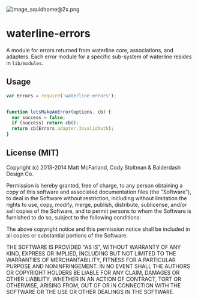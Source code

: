 ![image_squidhome@2x.png](http://i.imgur.com/RIvu9.png)

# waterline-errors

A module for errors returned from waterline core, associations, and adapters. Each error module for a specific sub-system of waterline resides in `lib/modules`.

## Usage

```javascript
var Errors = require('waterline-errors');


function letsMakeAnError(options, cb) {
  var success = false;
  if (success) return cb();
  return cb(Errors.adapter.InvalidAuth);
}

```

## License (MIT)

Copyright (c) 2013-2014 Matt McFarland, Cody Stoltman & Balderdash Design Co.

Permission is hereby granted, free of charge, to any person obtaining a copy
of this software and associated documentation files (the "Software"), to deal
in the Software without restriction, including without limitation the rights
to use, copy, modify, merge, publish, distribute, sublicense, and/or sell
copies of the Software, and to permit persons to whom the Software is
furnished to do so, subject to the following conditions:

The above copyright notice and this permission notice shall be included in
all copies or substantial portions of the Software.

THE SOFTWARE IS PROVIDED "AS IS", WITHOUT WARRANTY OF ANY KIND, EXPRESS OR
IMPLIED, INCLUDING BUT NOT LIMITED TO THE WARRANTIES OF MERCHANTABILITY,
FITNESS FOR A PARTICULAR PURPOSE AND NONINFRINGEMENT. IN NO EVENT SHALL THE
AUTHORS OR COPYRIGHT HOLDERS BE LIABLE FOR ANY CLAIM, DAMAGES OR OTHER
LIABILITY, WHETHER IN AN ACTION OF CONTRACT, TORT OR OTHERWISE, ARISING FROM,
OUT OF OR IN CONNECTION WITH THE SOFTWARE OR THE USE OR OTHER DEALINGS IN
THE SOFTWARE.